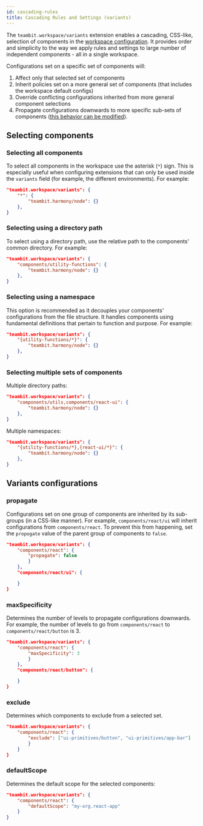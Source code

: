 ```yaml
---
id: cascading-rules
title: Cascading Rules and Settings (variants)
---
```


The `teambit.workspace/variants` extension enables a cascading, CSS-like, selection of components in the [workspace configuration](/docs/workspace/configurations). It provides order and simplicity to the way we apply rules and settings to large number of independent components - all in a single workspace.

Configurations set on a specific set of components will:

1. Affect only that selected set of components
2. Inherit policies set on a more general set of components (that includes the workspace default configs)
3. Override conflicting configurations inherited from more general component selections
4. Propagate configurations downwards to more specific sub-sets of components ([this behavior can be modified](/docs/workspace/cascading-rules#variants-configurations)).

## Selecting components

### Selecting all components

To select all components in the workspace use the asterisk (`*`) sign. This is especially useful when configuring extensions that can only be used inside the `variants` field (for example, the different environments). For example:
```json
"teambit.workspace/variants": {
    "*": {
        "teambit.harmony/node": {}
    },
}
```

### Selecting using a directory path
To select using a directory path, use the relative path to the components' common directory. For example:
```json
"teambit.workspace/variants": {
    "components/utility-functions": {
        "teambit.harmony/node": {}
    },
}
```

### Selecting using a namespace
This option is recommended as it decouples your components' configurations from the file structure. It handles components using fundamental definitions that pertain to function and purpose. For example:
```json
"teambit.workspace/variants": {
    "{utility-functions/*}": {
        "teambit.harmony/node": {}
    },
}
```
### Selecting multiple sets of components

Multiple directory paths:
```json
"teambit.workspace/variants": {
    "components/utils,components/react-ui": {
        "teambit.harmony/node": {}
    },
}
```

Multiple namespaces:
```json
"teambit.workspace/variants": {
    "{utility-functions/*},{react-ui/*}": {
        "teambit.harmony/node": {}
    },
}
```
## Variants configurations
### propagate
Configurations set on one group of components are inherited by its sub-groups (in a CSS-like manner). For example, `components/react/ui` will inherit configurations from `components/react`. To prevent this from happening, set the `propogate` value of the parent group of components to `false`.
```json
"teambit.workspace/variants": {
    "components/react": {
        "propagate": false
        }
    },
    "components/react/ui": {

    }
}
```

### maxSpecificity
Determines the number of levels to propagate configurations downwards. For example, the number of levels to go from `components/react` to `components/react/button` is 3. 
```json
"teambit.workspace/variants": {
    "components/react": {
        "maxSpecificity": 3
        }
    },
    "components/react/button": {

    }
}
```
### exclude
Determines which components to exclude from a selected set.
```json
"teambit.workspace/variants": {
    "components/react": {
        "exclude": ["ui-primitives/button", "ui-primitives/app-bar"]
        }
    }
}
```
### defaultScope
Determines the default scope for the selected components:
```json
"teambit.workspace/variants": {
    "components/react": {
        "defaultScope": "my-org.react-app"
    }
}
```